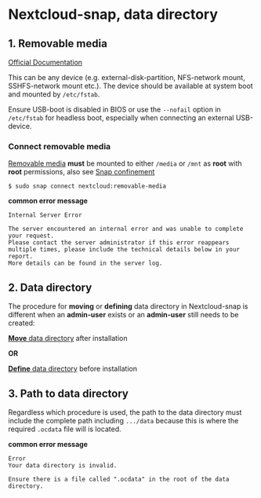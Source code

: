 # Nextcloud-snap, data directory

## 1. Removable media

[Official Documentation](https://github.com/nextcloud-snap/nextcloud-snap/wiki/Change-data-directory-to-use-another-disk-partition)

This can be any device (e.g. external-disk-partition, NFS-network mount, SSHFS-network mount etc.). 
The device should be available at system boot and mounted by `/etc/fstab`.

Ensure USB-boot is disabled in BIOS or use the `--nofail` option in `/etc/fstab` for headless boot, especially when connecting an external USB-device.

### Connect removable media
[Removable media](https://github.com/nextcloud-snap/nextcloud-snap/blob/master/README.md#removable-media) **must** be mounted to either `/media` or `/mnt` as **root** with **root** permissions, also see [Snap confinement](https://github.com/scubamuc/scubamuc.github.io/blob/scubamuc/wiki-md/NEXTCLOUD.snap--snap-confinement.md#snap-confinement-in-nextcloud-snap)

```
$ sudo snap connect nextcloud:removable-media

```

**common error message**
```
Internal Server Error

The server encountered an internal error and was unable to complete your request.
Please contact the server administrator if this error reappears multiple times, please include the technical details below in your report.
More details can be found in the server log.
```
## 2. Data directory

The procedure for **moving** or **defining** data directory in Nextcloud-snap is different when an **admin-user** exists or an **admin-user** still needs to be created:

[**Move** data directory](https://github.com/nextcloud-snap/nextcloud-snap/wiki/Change-data-directory-to-use-another-disk-partition#if-you-have-already-created-an-admin-user) after installation

**OR** 

[**Define** data directory](https://github.com/nextcloud-snap/nextcloud-snap/wiki/Change-data-directory-to-use-another-disk-partition#if-you-have-already-created-an-admin-user) before installation

## 3. Path to data directory

Regardless which procedure is used, the path to the data directory must include the complete path including `.../data` because this is where the required `.ocdata` file will is located.

**common error message**
```
Error
Your data directory is invalid.

Ensure there is a file called ".ocdata" in the root of the data directory.
```

